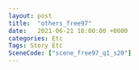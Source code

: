 ```yaml
---
layout: post
title:  "others_free97"
date:   2021-06-21 16:00:00 +0000
categories: Etc
Tags: Story Etc
SceneCode: ["scene_free97_q1_s20"]
---
```

